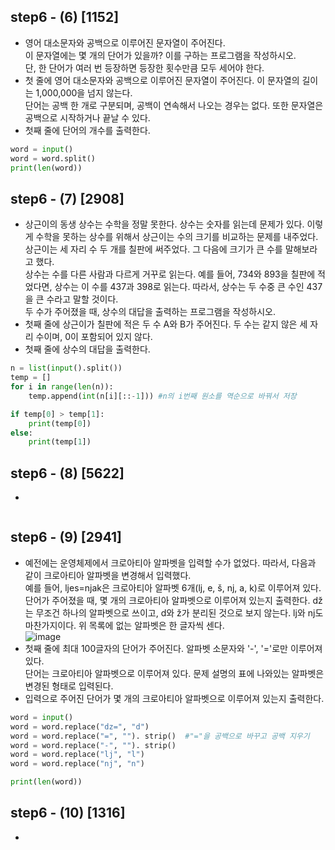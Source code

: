 ## step6 - (6) [1152]
*   영어 대소문자와 공백으로 이루어진 문자열이 주어진다.             
이 문자열에는 몇 개의 단어가 있을까? 이를 구하는 프로그램을 작성하시오.            
단, 한 단어가 여러 번 등장하면 등장한 횟수만큼 모두 세어야 한다.         
*   첫 줄에 영어 대소문자와 공백으로 이루어진 문자열이 주어진다. 이 문자열의 길이는 1,000,000을 넘지 않는다.            
단어는 공백 한 개로 구분되며, 공백이 연속해서 나오는 경우는 없다. 또한 문자열은 공백으로 시작하거나 끝날 수 있다.
*   첫째 줄에 단어의 개수를 출력한다.     

```python
word = input()
word = word.split()
print(len(word))
```


## step6 - (7) [2908]
*  상근이의 동생 상수는 수학을 정말 못한다. 상수는 숫자를 읽는데 문제가 있다. 이렇게 수학을 못하는 상수를 위해서 상근이는 수의 크기를 비교하는 문제를 내주었다. 상근이는 세 자리 수 두 개를 칠판에 써주었다. 그 다음에 크기가 큰 수를 말해보라고 했다.            
상수는 수를 다른 사람과 다르게 거꾸로 읽는다. 예를 들어, 734와 893을 칠판에 적었다면, 상수는 이 수를 437과 398로 읽는다. 따라서, 상수는 두 수중 큰 수인 437을 큰 수라고 말할 것이다.           
두 수가 주어졌을 때, 상수의 대답을 출력하는 프로그램을 작성하시오.           
*  첫째 줄에 상근이가 칠판에 적은 두 수 A와 B가 주어진다. 두 수는 같지 않은 세 자리 수이며, 0이 포함되어 있지 않다.         
*  첫째 줄에 상수의 대답을 출력한다.      

```python
n = list(input().split())
temp = []
for i in range(len(n)):
    temp.append(int(n[i][::-1])) #n의 i번째 원소를 역순으로 바꿔서 저장

if temp[0] > temp[1]:
    print(temp[0])
else:
    print(temp[1])
```


## step6 - (8) [5622]
*   

```python

```


## step6 - (9) [2941]
* 예전에는 운영체제에서 크로아티아 알파벳을 입력할 수가 없었다. 따라서, 다음과 같이 크로아티아 알파벳을 변경해서 입력했다.    
예를 들어, ljes=njak은 크로아티아 알파벳 6개(lj, e, š, nj, a, k)로 이루어져 있다. 단어가 주어졌을 때, 몇 개의 크로아티아 알파벳으로 이루어져 있는지 출력한다. dž는 무조건 하나의 알파벳으로 쓰이고, d와 ž가 분리된 것으로 보지 않는다. lj와 nj도 마찬가지이다. 위 목록에 없는 알파벳은 한 글자씩 센다.          
![image](https://user-images.githubusercontent.com/90211945/182570312-e1f48a5a-c35a-4947-94f6-8529edaaee16.png)
* 첫째 줄에 최대 100글자의 단어가 주어진다. 알파벳 소문자와 '-', '='로만 이루어져 있다.     
단어는 크로아티아 알파벳으로 이루어져 있다. 문제 설명의 표에 나와있는 알파벳은 변경된 형태로 입력된다.       
* 입력으로 주어진 단어가 몇 개의 크로아티아 알파벳으로 이루어져 있는지 출력한다.     

```python
word = input()
word = word.replace("dz=", "d")
word = word.replace("=", ""). strip()  #"="을 공백으로 바꾸고 공백 지우기
word = word.replace("-", ""). strip() 
word = word.replace("lj", "l")
word = word.replace("nj", "n")

print(len(word))
```


## step6 - (10) [1316]
*   

```python

```

